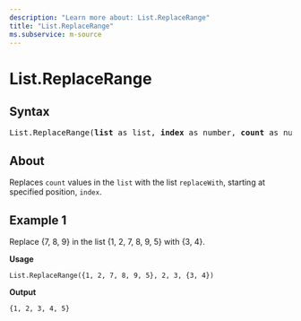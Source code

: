 ```yaml
---
description: "Learn more about: List.ReplaceRange"
title: "List.ReplaceRange"
ms.subservice: m-source
---
```

# List.ReplaceRange

## Syntax

<pre>
List.ReplaceRange(<b>list</b> as list, <b>index</b> as number, <b>count</b> as number, <b>replaceWith</b> as list) as list
</pre>
  
## About

Replaces `count` values in the `list` with the list `replaceWith`, starting at specified position, `index`.

## Example 1

Replace {7, 8, 9} in the list {1, 2, 7, 8, 9, 5} with {3, 4}.

**Usage**

```powerquery-m
List.ReplaceRange({1, 2, 7, 8, 9, 5}, 2, 3, {3, 4})
```

**Output**

`{1, 2, 3, 4, 5}`
